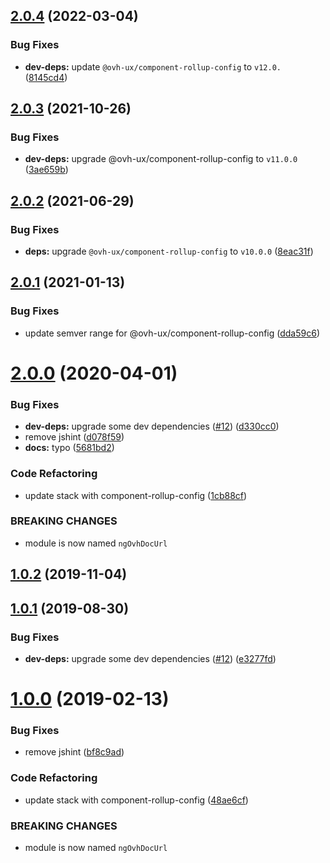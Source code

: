 ## [2.0.4](https://github.com/ovh/manager/compare/@ovh-ux/ng-ovh-doc-url@2.0.3...@ovh-ux/ng-ovh-doc-url@2.0.4) (2022-03-04)


### Bug Fixes

* **dev-deps:** update `@ovh-ux/component-rollup-config` to `v12.0.` ([8145cd4](https://github.com/ovh/manager/commit/8145cd44a34cec071db4b5267182705625951077))



## [2.0.3](https://github.com/ovh/manager/compare/@ovh-ux/ng-ovh-doc-url@2.0.2...@ovh-ux/ng-ovh-doc-url@2.0.3) (2021-10-26)


### Bug Fixes

* **dev-deps:** upgrade @ovh-ux/component-rollup-config to `v11.0.0` ([3ae659b](https://github.com/ovh/manager/commit/3ae659bea59244fd5660375b9dac52055cc374b0))



## [2.0.2](https://github.com/ovh/manager/compare/@ovh-ux/ng-ovh-doc-url@2.0.1...@ovh-ux/ng-ovh-doc-url@2.0.2) (2021-06-29)


### Bug Fixes

* **deps:** upgrade `@ovh-ux/component-rollup-config` to `v10.0.0` ([8eac31f](https://github.com/ovh/manager/commit/8eac31f81e46d1570c131cf55788d6435842ab6d))



## [2.0.1](https://github.com/ovh/manager/compare/@ovh-ux/ng-ovh-doc-url@2.0.0...@ovh-ux/ng-ovh-doc-url@2.0.1) (2021-01-13)


### Bug Fixes

* update semver range for @ovh-ux/component-rollup-config ([dda59c6](https://github.com/ovh/manager/commit/dda59c6b71cb4ad9ab98f06a0bf995a7eb45a1d9))



# [2.0.0](https://github.com/ovh/manager/compare/@ovh-ux/ng-ovh-doc-url@1.0.2...@ovh-ux/ng-ovh-doc-url@2.0.0) (2020-04-01)


### Bug Fixes

* **dev-deps:** upgrade some dev dependencies ([#12](https://github.com/ovh/manager/issues/12)) ([d330cc0](https://github.com/ovh/manager/commit/d330cc02ad668a068293b5d6d3a70962f2cc01ea))
* remove jshint ([d078f59](https://github.com/ovh/manager/commit/d078f59142d7da368afc984919afc339748bed7e))
* **docs:** typo ([5681bd2](https://github.com/ovh/manager/commit/5681bd2d910e2291ab9d510accf1b3e669ccb065))


### Code Refactoring

* update stack with component-rollup-config ([1cb88cf](https://github.com/ovh/manager/commit/1cb88cf6bc783ca3a5a2bcd4bf759649e9c04505))


### BREAKING CHANGES

* module is now named `ngOvhDocUrl`



## [1.0.2](https://github.com/ovh-ux/ng-ovh-doc-url/compare/v1.0.1...v1.0.2) (2019-11-04)



## [1.0.1](https://github.com/ovh-ux/ng-ovh-doc-url/compare/v1.0.0...v1.0.1) (2019-08-30)


### Bug Fixes

* **dev-deps:** upgrade some dev dependencies ([#12](https://github.com/ovh-ux/ng-ovh-doc-url/issues/12)) ([e3277fd](https://github.com/ovh-ux/ng-ovh-doc-url/commit/e3277fd))



# [1.0.0](https://github.com/ovh-ux/ng-ovh-doc-url/compare/0.0.7...1.0.0) (2019-02-13)


### Bug Fixes

* remove jshint ([bf8c9ad](https://github.com/ovh-ux/ng-ovh-doc-url/commit/bf8c9ad))


### Code Refactoring

* update stack with component-rollup-config ([48ae6cf](https://github.com/ovh-ux/ng-ovh-doc-url/commit/48ae6cf))


### BREAKING CHANGES

* module is now named `ngOvhDocUrl`



